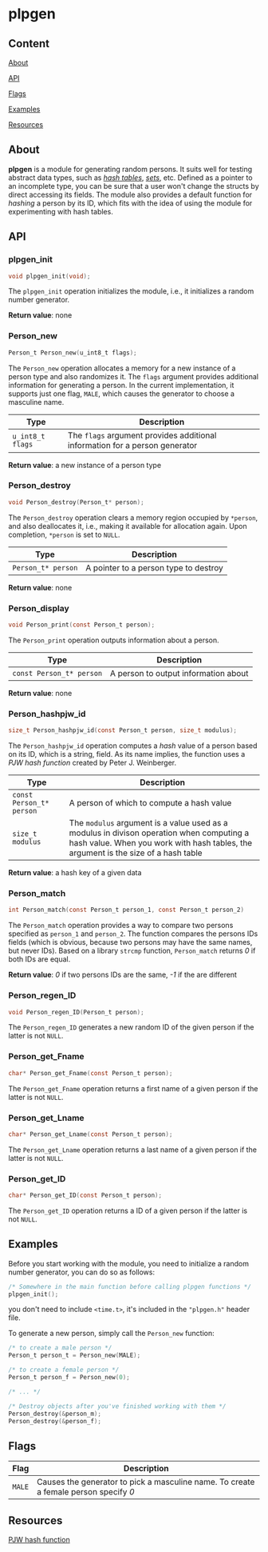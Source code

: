 # plpgen

## Content

[About](#about)

[API](#api)

[Flags](#flags)

[Examples](#examples)

[Resources](#resources)

## About

**plpgen** is a module for generating random persons. It suits well for testing abstract data types, such as *[hash tables](https://github.com/paul-green-stone/hash-table)*, *[sets](https://github.com/paul-green-stone/set-ADT)*, etc. Defined as a pointer to an incomplete type, you can be sure that a user won't change the structs by direct accessing its fields. The module also provides a default function for *hashing* a person by its ID, which fits with the idea of using the module for experimenting with hash tables.

## API

### plpgen_init

```C
void plpgen_init(void);
```

The `plpgen_init` operation initializes the module, i.e., it initializes a random number generator.

**Return value**: none

### Person_new

```C
Person_t Person_new(u_int8_t flags);
```

The `Person_new` operation allocates a memory for a new instance of a person type and also randomizes it. The `flags` argument provides additional information for generating a person. In the current implementation, it supports just one flag, `MALE`, which causes the generator to choose a masculine name.

| Type | Description |
| ---- | ----------- |
| `u_int8_t flags` | The `flags` argument provides additional information for a person generator |

**Return value**: a new instance of a person type

### Person_destroy

```C
void Person_destroy(Person_t* person);
```

The `Person_destroy` operation clears a memory region occupied by `*person`, and also deallocates it, i.e., making it available for allocation again. Upon completion, `*person` is set to `NULL`.

| Type | Description |
| ---- | ----------- |
| `Person_t* person` | A pointer to a person type to destroy |

**Return value**: none

### Person_display

```C
void Person_print(const Person_t person);
```

The `Person_print` operation outputs information about a person.

| Type | Description |
| ---- | ----------- |
| `const Person_t* person` | A person to output information about |

**Return value**: none

### Person_hashpjw_id

```C
size_t Person_hashpjw_id(const Person_t person, size_t modulus);
```

The `Person_hashpjw_id` operation computes a *hash* value of a person based on its ID, which is a string, field. As its name implies, the function uses a *PJW hash function* created by Peter J. Weinberger.

| Type | Description |
| ---- | ----------- |
| `const Person_t* person` | A person of which to compute a hash value |
| `size_t modulus` | The `modulus` argument is a value used as a modulus in divison operation when computing a hash value. When you work with hash tables, the argument is the size of a hash table |

**Return value**: a hash key of a given data

### Person_match

```C
int Person_match(const Person_t person_1, const Person_t person_2)
```

The `Person_match` operation provides a way to compare two persons specified as `person_1` and `person_2`. The function compares the persons IDs fields (which is obvious, because two persons may have the same names, but never IDs). Based on a library `strcmp` function, `Person_match` returns *0* if both IDs are equal.

**Return value**: *0* if two persons IDs are the same, *-1*  if the are different

### Person_regen_ID

```C
void Person_regen_ID(Person_t person);
```

The `Person_regen_ID` generates a new random ID of the given person if the latter is not `NULL`.

### Person_get_Fname

```C
char* Person_get_Fname(const Person_t person);
```

The `Person_get_Fname` operation returns a first name of a given person if the latter is not `NULL`.

### Person_get_Lname

```C
char* Person_get_Lname(const Person_t person);
```

The `Person_get_Lname` operation returns a last name of a given person if the latter is not `NULL`.

### Person_get_ID

```C
char* Person_get_ID(const Person_t person);
```

The `Person_get_ID` operation returns a ID of a given person if the latter is not `NULL`.

## Examples

Before you start working with the module, you need to initialize a random number generator, you can do so as follows:

```C
/* Somewhere in the main function before calling plpgen functions */
plpgen_init();
```

you don't need to include `<time.t>`, it's included in the `"plpgen.h"` header file.

To generate a new person, simply call the `Person_new` function:

```C
/* to create a male person */
Person_t person_t = Person_new(MALE);

/* to create a female person */
Person_t person_f = Person_new(0);

/* ... */

/* Destroy objects after you've finished working with them */
Person_destroy(&person_m);
Person_destroy(&person_f);
```

## Flags

| Flag | Description |
| ---- | ----------- |
| `MALE` | Causes the generator to pick a masculine name. To create a female person specify *0* |

## Resources

[PJW hash function](https://en.wikipedia.org/wiki/PJW_hash_function)
